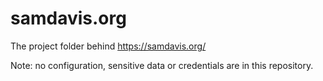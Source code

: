 samdavis.org
============
The project folder behind https://samdavis.org/  

Note: no configuration, sensitive data or credentials are in this repository.